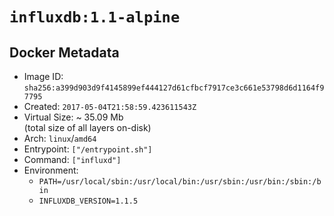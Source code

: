 # `influxdb:1.1-alpine`

## Docker Metadata

- Image ID: `sha256:a399d903d9f4145899ef444127d61cfbcf7917ce3c661e53798d6d1164f97795`
- Created: `2017-05-04T21:58:59.423611543Z`
- Virtual Size: ~ 35.09 Mb  
  (total size of all layers on-disk)
- Arch: `linux`/`amd64`
- Entrypoint: `["/entrypoint.sh"]`
- Command: `["influxd"]`
- Environment:
  - `PATH=/usr/local/sbin:/usr/local/bin:/usr/sbin:/usr/bin:/sbin:/bin`
  - `INFLUXDB_VERSION=1.1.5`
